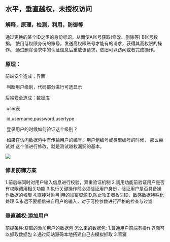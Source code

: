 ## 水平，垂直越权，未授权访问

### 解释，原理，检测，利用，防御等

通过更换的某个ID之类的身份标识，从而使A账号获取(修改、删除等) B账号数据。
使用低权限身份的账号，发送高权限账号才能有的请求，获得其高权限的操作。
通过删除请求中的认证信息后重放该请求，依旧可以访问或者完成操作。



### 原理：

前端安全造成：界面

​	判断用户级别，代码部分进行可选显示

后端安全造成：数据库

​	user表

​	id,username,password,usertype

​	登录用户的时候如何验证这个级别？

​	如果在访问数据包中有传输用户的编号、用户组编号或类型编号的时候， 那么尝试对
这个值进行修改，就是测试越权漏洞的基本。

![](D:\BaiduNetdiskDownload\安全\逻辑越权之水平垂直越权全解\逻辑越权之水平垂直越权.assets\image-20210818160956171.png)

### 修复防御方案

1.前后端同时对用户输入信息进行校验，双重验证机制
2.调用功能前验证用户是否有权限调用相关功能
3.执行关键操作前必须验证用户身份，验证用户是否具备操作数据的权限
4.直接对象弓|用的加密资源ID,防止攻击者枚举ID，敏感数据特殊化处理
5.永远不要相信来自用户的输入，对于可控参数进行严格的检查与过滤

### 垂直越权:添加用户

前提条件:获取的添加用户的数据包
怎么来的数据包:
1.普通用户前端有操作界面可以抓取数据包
2.通过网站源码本地搭建自己去模拟抓取
3.盲猜


